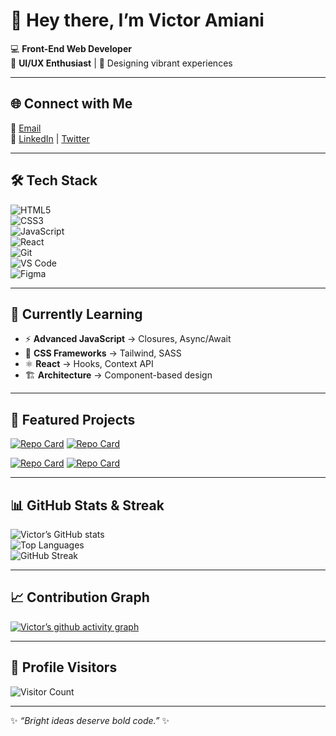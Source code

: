 
# 👋 Hey there, I’m Victor Amiani  

💻 **Front-End Web Developer**  
🎨 **UI/UX Enthusiast** | 🌈 Designing vibrant experiences  

---

## 🌐 Connect with Me
📧 [Email](mailto:victor.amiani.k@gmail.com)  
🔗 [LinkedIn](https://www.linkedin.com/in/victor-amiani-972859229?utm_source=share&utm_campaign=share_via&utm_content=profile&utm_medium=android_app) | [Twitter](https://twitter.com)  

---

## 🛠️ Tech Stack
![HTML5](https://img.shields.io/badge/-HTML5-E34F26?style=flat&logo=html5&logoColor=white)  
![CSS3](https://img.shields.io/badge/-CSS3-1572B6?style=flat&logo=css3&logoColor=white)  
![JavaScript](https://img.shields.io/badge/-JavaScript-F7DF1E?style=flat&logo=javascript&logoColor=black)  
![React](https://img.shields.io/badge/-React-61DAFB?style=flat&logo=react&logoColor=black)  
![Git](https://img.shields.io/badge/-Git-F05032?style=flat&logo=git&logoColor=white)  
![VS Code](https://img.shields.io/badge/-VS%20Code-0078D4?style=flat&logo=visual-studio-code&logoColor=white)  
![Figma](https://img.shields.io/badge/-Figma-F24E1E?style=flat&logo=figma&logoColor=white)  

---

## 📖 Currently Learning
- ⚡ **Advanced JavaScript** → Closures, Async/Await  
- 🎨 **CSS Frameworks** → Tailwind, SASS  
- ⚛️ **React** → Hooks, Context API  
- 🏗️ **Architecture** → Component-based design  

---

## 🚀 Featured Projects
[![Repo Card](https://vkeyadylongest.github.io/VictorAmianiPortfolio/)](https://github.com/vkeyadylongest/portfolio)
[![Repo Card](https://vkeyadylongest.github.io/to-do-list/)](https://github.com/vkeyadylongest/todo-list-app)  

[![Repo Card](https://vkeyadylongest.github.io/Typing-Speed-Test-/)](https://github.com/vkeyadylongest/Typing)
[![Repo Card](https://vkeyadylongest.github.io/calculator/)](https://github.com/vkeyadylongest/calculator-app)  

---

## 📊 GitHub Stats & Streak
![Victor’s GitHub stats](https://github-readme-stats.vercel.app/api?username=vkeyadylongest&show_icons=true&theme=radical)  
![Top Languages](https://github-readme-stats.vercel.app/api/top-langs/?username=vkeyadylongest&layout=compact&theme=radical)  
![GitHub Streak](https://github-readme-streak-stats.herokuapp.com/?user=vkeyadylongest&theme=radical)  

---

## 📈 Contribution Graph
[![Victor’s github activity graph](https://github-readme-activity-graph.vercel.app/graph?username=vkeyadylongest&theme=github-compact)](https://github.com/vkeyadylongest)  

---

## 👀 Profile Visitors
![Visitor Count](https://komarev.com/ghpvc/?username=vkeyadylongest&style=flat-square&color=brightgreen)  

---

✨ *“Bright ideas deserve bold code.”* ✨